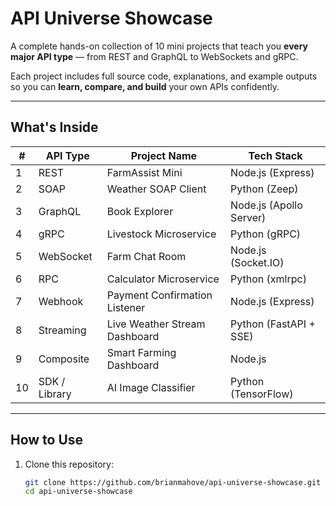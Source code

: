 # API Universe Showcase

A complete hands-on collection of 10 mini projects that teach you **every major API type** — from REST and GraphQL to WebSockets and gRPC.

Each project includes full source code, explanations, and example outputs so you can **learn, compare, and build** your own APIs confidently.

---

## What's Inside

| # | API Type | Project Name | Tech Stack |
|---|-----------|---------------|-------------|
| 1 | REST | FarmAssist Mini | Node.js (Express) |
| 2 | SOAP | Weather SOAP Client | Python (Zeep) |
| 3 | GraphQL | Book Explorer | Node.js (Apollo Server) |
| 4 | gRPC | Livestock Microservice | Python (gRPC) |
| 5 | WebSocket | Farm Chat Room | Node.js (Socket.IO) |
| 6 | RPC | Calculator Microservice | Python (xmlrpc) |
| 7 | Webhook | Payment Confirmation Listener | Node.js (Express) |
| 8 | Streaming | Live Weather Stream Dashboard | Python (FastAPI + SSE) |
| 9 | Composite | Smart Farming Dashboard | Node.js |
| 10 | SDK / Library | AI Image Classifier | Python (TensorFlow) |

---

## How to Use

1. Clone this repository:
   ```bash
   git clone https://github.com/brianmahove/api-universe-showcase.git
   cd api-universe-showcase
